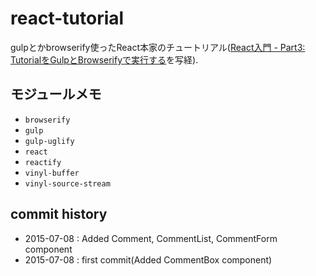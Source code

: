 # react-tutorial
gulpとかbrowserify使ったReact本家のチュートリアル([React入門 - Part3: TutorialをGulpとBrowserifyで実行する](http://masato.github.io/2014/12/28/react-tutorial/)を写経).

## モジュールメモ
- `browserify`
- `gulp`
- `gulp-uglify`
- `react`
- `reactify`
- `vinyl-buffer`
- `vinyl-source-stream`

## commit history
- 2015-07-08 : Added Comment, CommentList, CommentForm component
- 2015-07-08 : first commit(Added CommentBox component)
